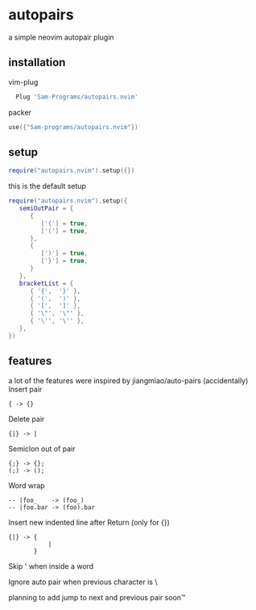 # autopairs
a simple neovim autopair plugin 
## installation
vim-plug
```lua
  Plug 'Sam-Programs/autopairs.nvim'
```
packer
```lua
use({"Sam-programs/autopairs.nvim"})
```
## setup
``` lua 
require("autopairs.nvim").setup({})
```
this is the default setup
```lua
require("autopairs.nvim").setup({
   semiOutPair = {
      {
         ['{'] = true,
         ['('] = true,
      },
      {
         [')'] = true,
         ['}'] = true,
      }
   },
   bracketList = {
      { '{',  '}' },
      { '(',  ')' },
      { '[',  ']' },
      { '\"', '\"' },
      { '\'', '\'' },
   },
})
```
## features
a lot of the features were inspired by jiangmiao/auto-pairs (accidentally)
Insert pair
```
{ -> {}
```
Delete pair
```
{|} -> |
```
Semiclon out of pair
```
{;} -> {};
(;) -> ();
```
Word wrap
```
-- |foo_    -> (foo_)
-- |foo.bar -> (foo).bar
```
Insert new indented line after Return (only for {})
```
{|} -> {
           |
       }
```

Skip ' when inside a word

Ignore auto pair when previous character is \

planning to add jump to next and previous pair soon™ 
